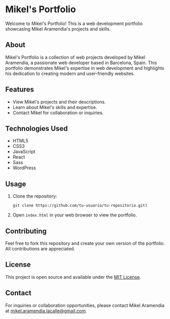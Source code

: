 # Mikel's Portfolio

Welcome to Mikel's Portfolio! This is a web development portfolio showcasing Mikel Aramendia's projects and skills.

## About

Mikel's Portfolio is a collection of web projects developed by Mikel Aramendia, a passionate web developer based in Barcelona, Spain. This portfolio demonstrates Mikel's expertise in web development and highlights his dedication to creating modern and user-friendly websites.

## Features

- View Mikel's projects and their descriptions.
- Learn about Mikel's skills and expertise.
- Contact Mikel for collaboration or inquiries.

## Technologies Used

- HTML5
- CSS3
- JavaScript
- React
- Sass
- WordPress

## Usage

1. Clone the repository:

    `git clone https://github.com/tu-usuario/tu-repositorio.git)`


2. Open `index.html` in your web browser to view the portfolio.

## Contributing

Feel free to fork this repository and create your own version of the portfolio. All contributions are appreciated.

## License

This project is open source and available under the [MIT License](LICENSE).

## Contact

For inquiries or collaboration opportunities, please contact Mikel Aramendia at [mikel.aramendia.lacalle@gmail.com](mailto:mikel.aramendia.lacalle@gmail.com).

